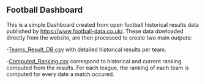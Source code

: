 ## Football Dashboard

This is a simple Dashboard created from open football historical results data published by https://www.football-data.co.uk/. These data dowloaded directly from the website, are then processed to create two main outputs:

-[Teams_Result_DB.csv](https://raw.githubusercontent.com/AlexisNaudin/Football-Dashboard/master/backend/Football_DB/Teams_Result_DB.csv) with detailed historical results per team.

-[Computed_Ranking.csv](https://raw.githubusercontent.com/AlexisNaudin/Football-Dashboard/master/backend/Football_DB/Computed_Ranking.csv) correspond to historical and current ranking computed from the results. For each league, the ranking of each team is computed for every date a match occured.


